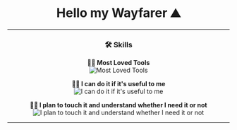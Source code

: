 <h1 align="center">Hello my Wayfarer ⛰️</h1>

---

<h3 align="center">🛠 Skills</h3>

<p align="center">
  <strong>🚀🦀 Most Loved Tools</strong><br>
  <img src="https://skillicons.dev/icons?i=js,discordjs,nodejs,rust,arch,windows,vscode,nginx" alt="Most Loved Tools" />
</p>

<p align="center">
  <strong>🙇‍♀️ I can do it if it's useful to me</strong><br>
  <img src="https://skillicons.dev/icons?i=zig,ts,py,lua,sqlite" alt="I can do it if it's useful to me" />
</p>

<p align="center">
  <strong>🧙‍♂️ I plan to touch it and understand whether I need it or not</strong><br>
  <img src="https://skillicons.dev/icons?i=cpp,c,dotnet,fortran,go,haskell,nim" alt="I plan to touch it and understand whether I need it or not" />
</p>

---
